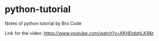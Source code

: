 # python-tutorial
Notes of python tutorial by Bro Code

Link for the video: https://www.youtube.com/watch?v=XKHEtdqhLK8&t

